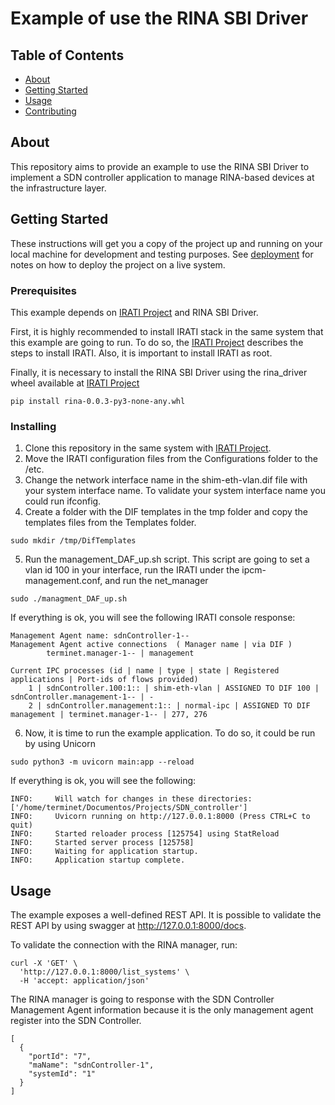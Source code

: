 # Example of use the RINA SBI Driver

## Table of Contents

- [About](#about)
- [Getting Started](#getting_started)
- [Usage](#usage)
- [Contributing](../CONTRIBUTING.md)

## About <a name = "about"></a>

This repository aims to provide an example to use the RINA SBI Driver to implement a SDN controller application to manage RINA-based devices at the infrastructure layer. 

## Getting Started <a name = "getting_started"></a>

These instructions will get you a copy of the project up and running on your local machine for development and testing purposes. See [deployment](#deployment) for notes on how to deploy the project on a live system.

### Prerequisites

This example depends on [IRATI Project](https://github.com/IRATI/stack) and RINA SBI Driver.

First, it is highly recommended to install IRATI stack in the same system that this example are going to run. To do so, the [IRATI Project](https://github.com/IRATI/stack) describes the steps to install IRATI. Also, it is important to install IRATI as root.

Finally, it is necessary to install the RINA SBI Driver using the rina_driver wheel available at [IRATI Project](https://github.com/esmaxness/RINA_Driver)

```
pip install rina-0.0.3-py3-none-any.whl
```

### Installing

1. Clone this repository in the same system with [IRATI Project](https://github.com/IRATI/stack).
2. Move the IRATI configuration files from the Configurations folder to the /etc.
3. Change the network interface name in the shim-eth-vlan.dif file with your system interface name. To validate your system interface name you could run ifconfig.
4. Create a folder with the DIF templates in the tmp folder and copy the templates files from the Templates folder.
```
sudo mkdir /tmp/DifTemplates
```
5. Run the management_DAF_up.sh script. This script are going to set a vlan id 100 in your interface, run the IRATI under the ipcm-management.conf, and run the net_manager
```
sudo ./managment_DAF_up.sh
```

If everything is ok, you will see the following IRATI console response:
```
Management Agent name: sdnController-1--
Management Agent active connections  ( Manager name | via DIF )
        terminet.manager-1-- | management

Current IPC processes (id | name | type | state | Registered applications | Port-ids of flows provided)
    1 | sdnController.100:1:: | shim-eth-vlan | ASSIGNED TO DIF 100 | sdnController.management-1-- | -
    2 | sdnController.management:1:: | normal-ipc | ASSIGNED TO DIF management | terminet.manager-1-- | 277, 276
```

6. Now, it is time to run the example application. To do so, it could be run by using Unicorn 

```
sudo python3 -m uvicorn main:app --reload
```
If everything is ok, you will see the following:
```
INFO:     Will watch for changes in these directories: ['/home/terminet/Documentos/Projects/SDN_controller']
INFO:     Uvicorn running on http://127.0.0.1:8000 (Press CTRL+C to quit)
INFO:     Started reloader process [125754] using StatReload
INFO:     Started server process [125758]
INFO:     Waiting for application startup.
INFO:     Application startup complete.
```


## Usage <a name = "usage"></a>

The example exposes a well-defined REST API. It is possible to validate the REST API by using swagger at http://127.0.0.1:8000/docs.

To validate the connection with the RINA manager, run:
```
curl -X 'GET' \
  'http://127.0.0.1:8000/list_systems' \
  -H 'accept: application/json'
```

The RINA manager is going to response with the SDN Controller Management Agent information because it is the only management agent register into the SDN Controller.
```
[
  {
    "portId": "7",
    "maName": "sdnController-1",
    "systemId": "1"
  }
]
```




